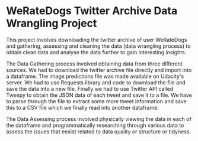 # WeRateDogs Twitter Archive Data Wrangling Project

This project involves downloading the twitter archive of user WeRateDogs and gathering, assessing and cleaning the data (data wrangling process) to obtain clean data and analyse the data further to gain interesting insights. 

The Data Gathering process involved obtaining data from three different sources. We had to download the twitter archive file directly and import into a dataframe. The image predictions file was made available on Udacity's server. We had to use Requests library and code to download the file and save the data into a new file. Finally we had to use Twitter API called Tweepy to obtain the JSON data of each tweet and save it to a file. We have to parse through the file to extract some more tweet information and save this to a CSV file which we finally read into another dataframe.

The Data Assessing process involved physically viewing the data in each of the dataframe and programmatically researching through various data to assess the issues that eexist related to data quality or structure or tidyness.

